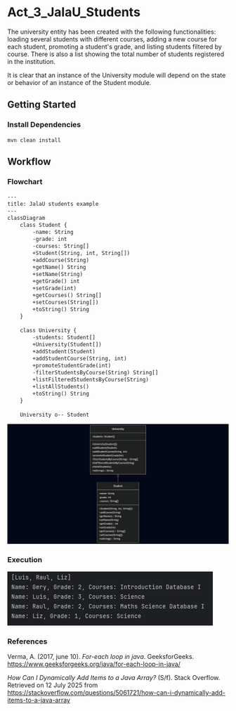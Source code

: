 # Act_3_JalaU_Students

The university entity has been created with the following functionalities: loading several students with different courses, adding a new course for each student, promoting a student's grade, and listing students filtered by course. There is also a list showing the total number of students registered in the institution.

It is clear that an instance of the University module will depend on the state or behavior of an instance of the Student module.

## Getting Started

### Install Dependencies
```console
mvn clean install
```

## Workflow

### Flowchart

```
---
title: JalaU students example
---
classDiagram
    class Student {
        -name: String
        -grade: int
        -courses: String[]
        +Student(String, int, String[])
        +addCourse(String)
        +getName() String
        +setName(String)
        +getGrade() int
        +setGrade(int)
        +getCourses() String[]
        +setCourses(String[])
        +toString() String
    }

    class University {
        -students: Student[]
        +University(Student[])
        +addStudent(Student)
        +addStudentCourse(String, int)
        +promoteStudentGrade(int)
        -filterStudentsByCourse(String) String[]
        +listFilteredStudentsByCourse(String)
        +listAllStudents()
        +toString() String
    }

    University o-- Student
```

![Mermaid Diagram](./mermaid-diagram-2025-07-12-221617.png)

### Execution

![Console Evidence](./evidence.jpg)

### References
Verma, A. (2017, june 10). _For-each loop in java_. GeeksforGeeks. https://www.geeksforgeeks.org/java/for-each-loop-in-java/

_How Can I Dynamically Add Items to a Java Array?_ (S/f). Stack Overflow. Retrieved on 12 July 2025 from https://stackoverflow.com/questions/5061721/how-can-i-dynamically-add-items-to-a-java-array